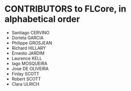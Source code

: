 # CONTRIBUTORS to FLCore, in alphabetical order

- Santiago CERVINO
- Dorleta GARCIA
- Philippe GROSJEAN
- Richard HILLARY
- Ernesto JARDIM
- Laurence KELL
- Iago MOSQUEIRA
- Jose DE OLIVEIRA
- Finlay SCOTT
- Robert SCOTT
- Clara ULRICH
